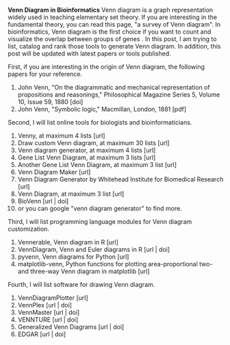 **Venn Diagram in Bioinformatics**
Venn diagram is a graph representation widely used in teaching elementary set theory. If you are interesting in the fundamental theory, you can read this page, "a survey of Venn diagram". In bioinformatics, Venn diagram is the first choice if you want to count and visualize the overlap between groups of genes . In this post, I am trying to list, catalog and rank those tools to generate Venn diagram.  In addition, this post will be updated with latest papers or tools published.  

First, if you are interesting in the origin of Venn diagram, the following papers for your reference.
1. John Venn, "On the diagrammatic and mechanical representation of propositions and reasonings," Philosophical Magazine Series 5, Volume 10, Issue 59, 1880 [doi]
1. John Venn, "Symbolic logic," Macmillan, London, 1881 [pdf]

Second, I will list online tools for biologists and bioinformaticians.
1. Venny, at maximum 4 lists [url]
1. Draw custom Venn diagram, at maximum 30 lists [url]
1. Venn diagram generator, at maximum 4 lists [url]
1. Gene List Venn Diagram, at maximum 3 lists [url]
1. Another Gene List Venn Diagram, at maximum 3 list [url]
1. Venn Diagram Maker [url]
1. Venn Diagram Generator by Whitehead Institute for Biomedical Research [url]
1. Venn Diagram, at maximum 3 list [url]
1. BioVenn [url | doi]
1. or you can google "venn diagram generator" to find more.

Third, I will list programming language modules for Venn diagram customization.
1. Vennerable, Venn diagram in R [url]
1. VennDiagram, Venn and Euler diagrams in R [url | doi]
1. pyvenn, Venn diagrams for Python [url]
1. matplotlib-venn, Python functions for plotting area-proportional two- and three-way Venn diagram in matplotlib [url]

Fourth, I will list software for drawing Venn diagram.
1. VennDiagramPlotter [url]
1. VennPlex [url | doi]
1. VennMaster [url | doi]
1. VENNTURE [url | doi]
1. Generalized Venn Diagrams [url | doi]
1. EDGAR [url | doi]
